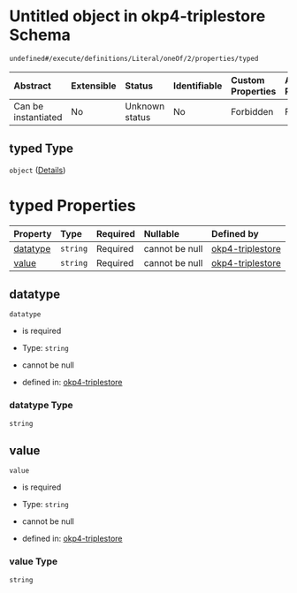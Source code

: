 # Untitled object in okp4-triplestore Schema

```txt
undefined#/execute/definitions/Literal/oneOf/2/properties/typed
```



| Abstract            | Extensible | Status         | Identifiable | Custom Properties | Additional Properties | Access Restrictions | Defined In                                                                     |
| :------------------ | :--------- | :------------- | :----------- | :---------------- | :-------------------- | :------------------ | :----------------------------------------------------------------------------- |
| Can be instantiated | No         | Unknown status | No           | Forbidden         | Forbidden             | none                | [okp4-triplestore.json\*](schema/okp4-triplestore.json "open original schema") |

## typed Type

`object` ([Details](okp4-triplestore-executemsg-definitions-literal-oneof-2-properties-typed.md))

# typed Properties

| Property              | Type     | Required | Nullable       | Defined by                                                                                                                                                                                                |
| :-------------------- | :------- | :------- | :------------- | :-------------------------------------------------------------------------------------------------------------------------------------------------------------------------------------------------------- |
| [datatype](#datatype) | `string` | Required | cannot be null | [okp4-triplestore](okp4-triplestore-executemsg-definitions-literal-oneof-2-properties-typed-properties-datatype.md "undefined#/execute/definitions/Literal/oneOf/2/properties/typed/properties/datatype") |
| [value](#value)       | `string` | Required | cannot be null | [okp4-triplestore](okp4-triplestore-executemsg-definitions-literal-oneof-2-properties-typed-properties-value.md "undefined#/execute/definitions/Literal/oneOf/2/properties/typed/properties/value")       |

## datatype



`datatype`

*   is required

*   Type: `string`

*   cannot be null

*   defined in: [okp4-triplestore](okp4-triplestore-executemsg-definitions-literal-oneof-2-properties-typed-properties-datatype.md "undefined#/execute/definitions/Literal/oneOf/2/properties/typed/properties/datatype")

### datatype Type

`string`

## value



`value`

*   is required

*   Type: `string`

*   cannot be null

*   defined in: [okp4-triplestore](okp4-triplestore-executemsg-definitions-literal-oneof-2-properties-typed-properties-value.md "undefined#/execute/definitions/Literal/oneOf/2/properties/typed/properties/value")

### value Type

`string`

